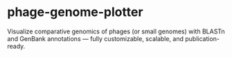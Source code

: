 # phage-genome-plotter
Visualize comparative genomics of phages (or small genomes) with BLASTn and GenBank annotations — fully customizable, scalable, and publication-ready.
